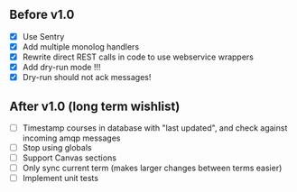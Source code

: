 ## Before v1.0

- [x] Use Sentry
- [x] Add multiple monolog handlers
- [x] Rewrite direct REST calls in code to use webservice wrappers
- [x] Add dry-run mode !!!
- [x] Dry-run should not ack messages!

## After v1.0 (long term wishlist)

- [ ] Timestamp courses in database with "last updated", and check against incoming amqp messages
- [ ] Stop using globals
- [ ] Support Canvas sections
- [ ] Only sync current term (makes larger changes between terms easier)
- [ ] Implement unit tests
